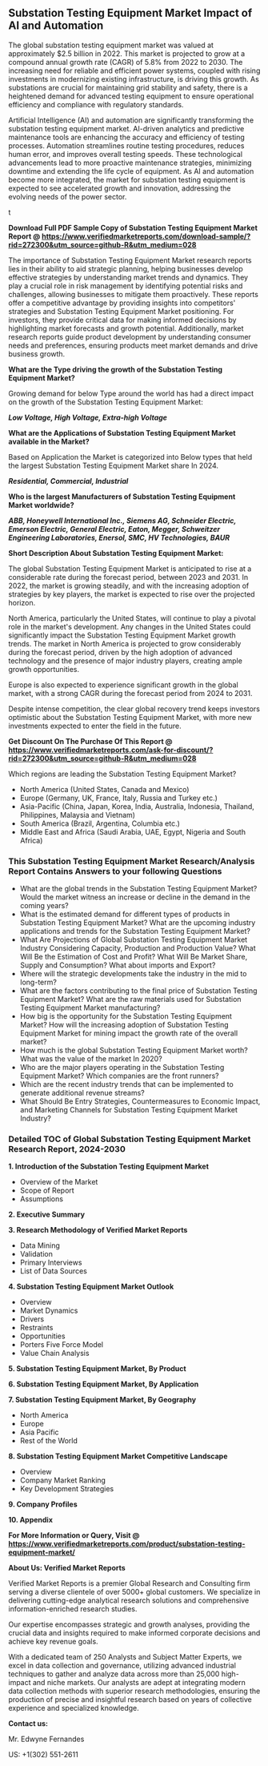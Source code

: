 <h2>Substation Testing Equipment Market Impact of AI and Automation</h2><p>The global substation testing equipment market was valued at approximately $2.5 billion in 2022. This market is projected to grow at a compound annual growth rate (CAGR) of 5.8% from 2022 to 2030. The increasing need for reliable and efficient power systems, coupled with rising investments in modernizing existing infrastructure, is driving this growth. As substations are crucial for maintaining grid stability and safety, there is a heightened demand for advanced testing equipment to ensure operational efficiency and compliance with regulatory standards.</p><p>Artificial Intelligence (AI) and automation are significantly transforming the substation testing equipment market. AI-driven analytics and predictive maintenance tools are enhancing the accuracy and efficiency of testing processes. Automation streamlines routine testing procedures, reduces human error, and improves overall testing speeds. These technological advancements lead to more proactive maintenance strategies, minimizing downtime and extending the life cycle of equipment. As AI and automation become more integrated, the market for substation testing equipment is expected to see accelerated growth and innovation, addressing the evolving needs of the power sector.</p>t</p><p id="" class=""><strong>Download Full PDF Sample Copy of Substation Testing Equipment Market Report @ <a href="https://www.verifiedmarketreports.com/download-sample/?rid=272300&utm_source=github-R&utm_medium=028" target="_blank">https://www.verifiedmarketreports.com/download-sample/?rid=272300&utm_source=github-R&utm_medium=028</a></strong></p><p>The importance of&nbsp;Substation Testing Equipment Market research reports lies in their ability to aid strategic planning, helping businesses develop effective strategies by understanding market trends and dynamics. They play a crucial role in risk management by identifying potential risks and challenges, allowing businesses to mitigate them proactively. These reports offer a competitive advantage by providing insights into competitors' strategies and Substation Testing Equipment Market positioning. For investors, they provide critical data for making informed decisions by highlighting market forecasts and growth potential. Additionally, market research reports guide product development by understanding consumer needs and preferences, ensuring products meet market demands and drive business growth.</p><p><strong>What are the&nbsp;Type driving the growth of the Substation Testing Equipment Market?</strong></p><p id="" class="">Growing demand for below Type around the world has had a direct impact on the growth of the Substation Testing Equipment Market:</p><em><strong>Low Voltage, High Voltage, Extra-high Voltage</strong></em></p><strong>What are the&nbsp;Applications&nbsp;of Substation Testing Equipment Market available in the Market?</strong></p><p id="" class="">Based on Application the Market is categorized into Below types that held the largest Substation Testing Equipment Market share In 2024.</p><em><strong>Residential, Commercial, Industrial</strong></em></p><strong>Who is the largest Manufacturers of Substation Testing Equipment Market worldwide?</strong></p><p><em><strong>ABB, Honeywell International Inc., Siemens AG, Schneider Electric, Emerson Electric, General Electric, Eaton, Megger, Schweitzer Engineering Laboratories, Enersol, SMC, HV Technologies, BAUR</strong></em></p><p id="" class=""><strong>Short Description About Substation Testing Equipment Market:</strong></p><p>The global Substation Testing Equipment Market is anticipated to rise at a considerable rate during the forecast period, between 2023 and 2031. In 2022, the market is growing steadily, and with the increasing adoption of strategies by key players, the market is expected to rise over the projected horizon.</p><p>North America, particularly the United States, will continue to play a pivotal role in the market's development. Any changes in the United States could significantly impact the Substation Testing Equipment Market growth trends. The market in North America is projected to grow considerably during the forecast period, driven by the high adoption of advanced technology and the presence of major industry players, creating ample growth opportunities.</p><p>Europe is also expected to experience significant growth in the global market, with a strong CAGR during the forecast period from 2024 to 2031.</p><p>Despite intense competition, the clear global recovery trend keeps investors optimistic about the Substation Testing Equipment Market, with more new investments expected to enter the field in the future.</p><p id="" class=""><strong>Get Discount On The Purchase Of This Report @ <a href="https://www.verifiedmarketreports.com/ask-for-discount/?rid=272300&utm_source=github-R&utm_medium=028" target="_blank">https://www.verifiedmarketreports.com/ask-for-discount/?rid=272300&utm_source=github-R&utm_medium=028</a></strong></p>Which regions are leading the Substation Testing Equipment Market?</p><ul><li>North America (United States, Canada and Mexico)</li><li>Europe (Germany, UK, France, Italy, Russia and Turkey etc.)</li><li>Asia-Pacific (China, Japan, Korea, India, Australia, Indonesia, Thailand, Philippines, Malaysia and Vietnam)</li><li>South America (Brazil, Argentina, Columbia etc.)</li><li>Middle East and Africa (Saudi Arabia, UAE, Egypt, Nigeria and South Africa)</li></ul><h3 id="" class="">This Substation Testing Equipment Market Research/Analysis Report Contains Answers to your following Questions</h3><ul><li>What are the global trends in the Substation Testing Equipment Market? Would the market witness an increase or decline in the demand in the coming years?</li><li>What is the estimated demand for different types of products in Substation Testing Equipment Market? What are the upcoming industry applications and trends for the Substation Testing Equipment Market?</li><li>What Are Projections of Global Substation Testing Equipment Market Industry Considering Capacity, Production and Production Value? What Will Be the Estimation of Cost and Profit? What Will Be Market Share, Supply and Consumption? What about imports and Export?</li><li>Where will the strategic developments take the industry in the mid to long-term?</li><li>What are the factors contributing to the final price of Substation Testing Equipment Market? What are the raw materials used for Substation Testing Equipment Market manufacturing?</li><li>How big is the opportunity for the Substation Testing Equipment Market? How will the increasing adoption of Substation Testing Equipment Market for mining impact the growth rate of the overall market?</li><li>How much is the global Substation Testing Equipment Market worth? What was the value of the market In 2020?</li><li>Who are the major players operating in the Substation Testing Equipment Market? Which companies are the front runners?</li><li>Which are the recent industry trends that can be implemented to generate additional revenue streams?</li><li>What Should Be Entry Strategies, Countermeasures to Economic Impact, and Marketing Channels for Substation Testing Equipment Market Industry?</li></ul><h3 id="" class="">Detailed TOC of Global Substation Testing Equipment Market Research Report, 2024-2030</h3><p id="" class=""><strong>1. Introduction of the Substation Testing Equipment Market</strong></p><ul><li>Overview of the Market</li><li>Scope of Report</li><li>Assumptions</li></ul><p id="" class=""><strong>2. Executive Summary</strong></p><p id="" class=""><strong>3. Research Methodology of Verified Market Reports</strong></p><ul><li>Data Mining</li><li>Validation</li><li>Primary Interviews</li><li>List of Data Sources</li></ul><p id="" class=""><strong>4. Substation Testing Equipment Market Outlook</strong></p><ul><li>Overview</li><li>Market Dynamics</li><li>Drivers</li><li>Restraints</li><li>Opportunities</li><li>Porters Five Force Model</li><li>Value Chain Analysis</li></ul><p id="" class=""><strong>5. Substation Testing Equipment Market, By Product</strong></p><p id="" class=""><strong>6. Substation Testing Equipment Market, By Application</strong></p><p id="" class=""><strong>7. Substation Testing Equipment Market, By Geography</strong></p><ul><li>North America</li><li>Europe</li><li>Asia Pacific</li><li>Rest of the World</li></ul><p id="" class=""><strong>8. Substation Testing Equipment Market Competitive Landscape</strong></p><ul><li>Overview</li><li>Company Market Ranking</li><li>Key Development Strategies</li></ul><p id="" class=""><strong>9. Company Profiles</strong></p><p id="" class=""><strong>10. Appendix</strong></p><p id="" class=""><strong>For More Information or Query, Visit @ <a href="https://www.verifiedmarketreports.com/product/substation-testing-equipment-market/" target="_blank">https://www.verifiedmarketreports.com/product/substation-testing-equipment-market/</a></strong></p><p id="" class=""><strong>About Us: Verified Market Reports</strong></p><p id="" class="">Verified Market Reports is a premier Global Research and Consulting firm serving a diverse clientele of over 5000+ global customers. We specialize in delivering cutting-edge analytical research solutions and comprehensive information-enriched research studies.</p><p id="" class="">Our expertise encompasses strategic and growth analyses, providing the crucial data and insights required to make informed corporate decisions and achieve key revenue goals.</p><p id="" class="">With a dedicated team of 250 Analysts and Subject Matter Experts, we excel in data collection and governance, utilizing advanced industrial techniques to gather and analyze data across more than 25,000 high-impact and niche markets. Our analysts are adept at integrating modern data collection methods with superior research methodologies, ensuring the production of precise and insightful research based on years of collective experience and specialized knowledge.</p><p id="" class=""><strong>Contact us:</strong></p><p id="" class="">Mr. Edwyne Fernandes</p><p id="" class="">US: +1(302) 551-2611</p>